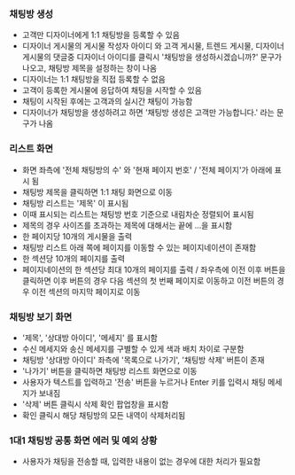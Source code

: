 ### 채팅방 생성

- 고객만 디자이너에게 1:1 채팅방을 등록할 수 있음
- 디자이너 게시물의 게시물 작성자 아이디 와 고객 게시물, 트렌드 게시물, 디자이너 게시물의 댓글중 디자이너 아이디를 클릭시 '채팅방을 생성하시겠습니까?' 문구가 나오고, 채팅방 제목을 설정하는 창이 나옴
- 디자이너는 1:1 채팅방을 직접 등록할 수 없음
- 고객이 등록한 게시물에 응답하여 채팅을 시작할 수 있음
- 채팅이 시작된 후에는 고객과의 실시간 채팅이 가능함
- 디자이너가 채팅방을 생성하려고 하면 '채팅방 생성은 고객만 가능합니다.' 라는 문구가 나옴

### 리스트 화면

- 화면 좌측에 '전체 채팅방의 수' 와  '현재 페이지 번호' / '전체 페이지'가 아래에 표시 됨
- 채팅방 제목을  클릭하면 1:1 채팅 화면으로 이동
- 채팅방 리스트는 '제목' 이 표시됨
- 이때 표시되는 리스트는 채팅방 번호 기준으로 내림차순 정렬되어 표시됨
- 제목의 경우 사이즈를 초과하는 제목에 대해서는 끝에 ...을 표시함
- 한 페이지당 10개의 게시물을 출력
- 채팅방 리스트 아래 쪽에 페이지를 이동할 수 있는 페이지네이션이 존재함
- 한 섹션당 10개의 페이지를 출력
- 페이지네이션의 한 섹션당 최대 10개의 페이지를 출력 / 좌우측에 이전 이후 버튼을 클릭하면 이후 버튼의 경우 다음 섹션의 첫 번째 페이지로 이동하고
  이전 버튼의 경우 이전 섹션의 마지막 페이지로 이동

### 채팅방 보기 화면

- '제목', '상대방 아이디', '메세지' 를 표시함
- 수신 메세지와 송신 메세지를 구별할 수 있게 색과 배치 차이로 구분함
- 채팅방 '상대방 아이디' 좌측에 '목록으로 나가기', '채팅방 삭제' 버튼이 존재
- '나가기' 버튼을 클릭하면 채팅방 리스트 화면으로 이동
- 사용자가 텍스트를 입력하고 '전송' 버튼을 누르거나 Enter 키를 입력시 채팅 메세지가 보내짐
- '삭제' 버튼 클릭시 삭제 확인 팝업창을 표시함
- 확인 클릭시 해당 채팅방의 모든 내역이 삭제처리됨

### 1대1 채팅방 공통 화면  에러 및 예외 상황

- 사용자가 채팅을 전송할 때, 입력한 내용이 없는 경우에 대한 처리가 필요함